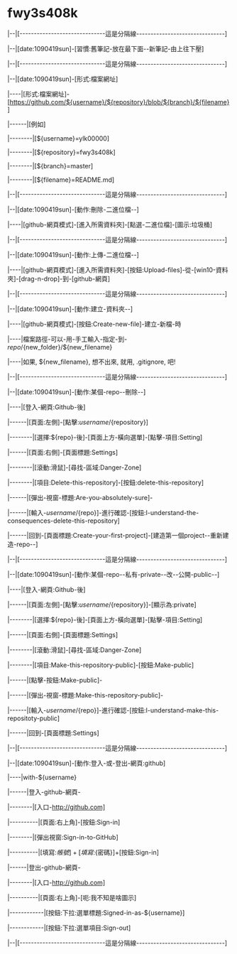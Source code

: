 # fwy3s408k
|--|[------------------------------這是分隔線-------------------------------]

|--|[date:1090419sun]-[習慣:舊筆記-放在最下面--新筆記-由上往下壓]

|--|[------------------------------這是分隔線-------------------------------]

|--|[date:1090419sun]-[形式:檔案網址]

|----|[形式:檔案網址]-[https://github.com/${username}/${repository}/blob/${branch}/${filename}]

|------|[例如]

|--------|[${username}=ylk00000]

|--------|[${repository}=fwy3s408k]

|--------|[${branch}=master]

|--------|[${filename}=README.md]

|--|[------------------------------這是分隔線-------------------------------]

|--|[date:1090419sun]-[動作:刪除-二進位檔--]

|----|[github-網頁模式]-[進入所需資料夾]-[點選-二進位檔]-[圖示:垃圾桶]

|--|[------------------------------這是分隔線-------------------------------]

|--|[date:1090419sun]-[動作:上傳-二進位檔--]

|----|[github-網頁模式]-[進入所需資料夾]-[按鈕:Upload-files]-從-[win10-資料夾]-[drag-n-drop]-到-[github-網頁]

|--|[------------------------------這是分隔線-------------------------------]

|--|[date:1090419sun]-[動作:建立-資料夾--]

|----|[github-網頁模式]-[按鈕:Create-new-file]-建立-新檔-時

|----|檔案路徑-可以-用-手工輸入-指定-到-${repo}/${new_folder}/${new_filename}

|----|如果, ${new_filename}, 想不出來, 就用, .gitignore, 吧!

|--|[------------------------------這是分隔線-------------------------------]

|--|[date:1090419sun]-[動作:某個-repo--刪除--]

|----|[登入-網頁:Github-後]

|------|[頁面:左側]-[點擊:${username}/${repository}]

|--------|[選擇:${repo}-後]-[頁面上方-橫向選單]-[點擊-項目:Setting]

|------|[頁面:右側]-[頁面標題:Settings]

|--------|[滾動:滑鼠]-[尋找-區域:Danger-Zone]

|--------|[項目:Delete-this-repository]-[按鈕:delete-this-repository]

|------|[彈出-視窗-標題:Are-you-absolutely-sure]-

|------|[輸入-${username}/${repo}]-進行確認-[按鈕:I-understand-the-consequences-delete-this-repository]

|------|回到-[頁面標題:Create-your-first-project]-[建造第一個project--重新建造-repo--]

|--|[------------------------------這是分隔線-------------------------------]

|--|[date:1090419sun]-[動作:某個-repo--私有-private--改--公開-public--]

|----|[登入-網頁:Github-後]

|------|[頁面:左側]-[點擊:${username}/${repository}]-[顯示為:private]

|--------|[選擇:${repo}-後]-[頁面上方-橫向選單]-[點擊-項目:Setting]

|------|[頁面:右側]-[頁面標題:Settings]

|--------|[滾動:滑鼠]-[尋找-區域:Danger-Zone]

|--------|[項目:Make-this-repository-public]-[按鈕:Make-public]

|------|[點擊-按鈕:Make-public]-

|------|[彈出-視窗-標題:Make-this-repository-public]-

|------|[輸入-${username}/${repo}]-進行確認-[按鈕:I-understand-make-this-repositoty-public]

|------|回到-[頁面標題:Settings]

|--|[------------------------------這是分隔線-------------------------------]

|--|[date:1090419sun]-[動作:登入-或-登出-網頁:github]

|----|with-${username}

|------|登入-github-網頁-

|--------|[入口-http://github.com]

|----------|[頁面:右上角]-[按鈕:Sign-in]

|--------|[彈出視窗:Sign-in-to-GitHub]

|----------|[填寫:${帳號}]+[填寫:${密碼}]+[按鈕:Sign-in]

|------|登出-github-網頁-

|--------|[入口-http://github.com]

|----------|[頁面:右上角]-[呃:我不知是啥圖示]

|------------|[按鈕:下拉:選單標題:Signed-in-as-${username}]

|------------|[按鈕:下拉:選單項目:Sign-out]

|--|[------------------------------這是分隔線-------------------------------]
